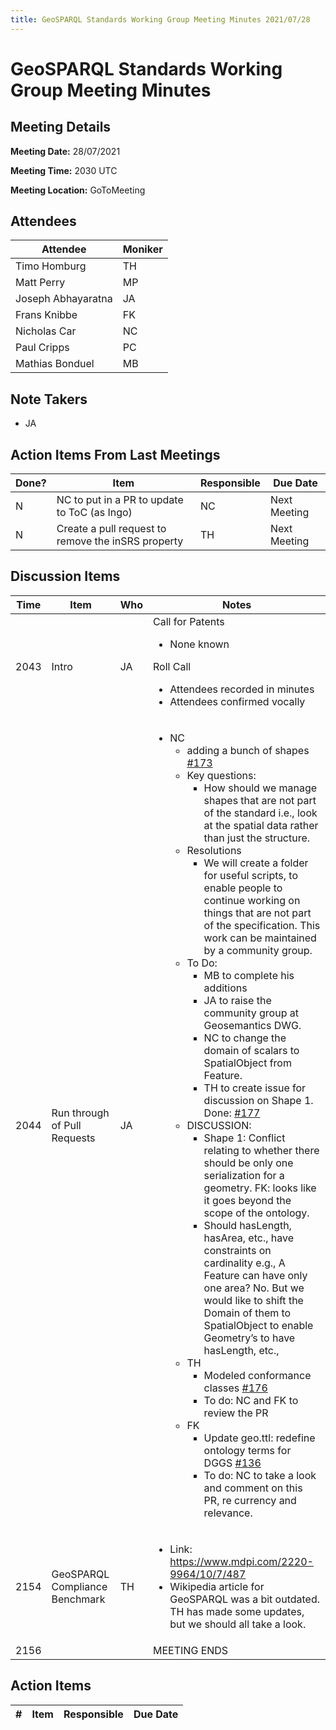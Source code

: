 ```yaml
---
title: GeoSPARQL Standards Working Group Meeting Minutes 2021/07/28
---
```

# GeoSPARQL Standards Working Group Meeting Minutes
## Meeting Details
**Meeting Date:** 28/07/2021

**Meeting Time:** 2030 UTC

**Meeting Location:** GoToMeeting  

## Attendees
| Attendee | Moniker |
| ---- | ---- |
| Timo Homburg | TH |
| Matt Perry | MP |
| Joseph Abhayaratna | JA |
| Frans Knibbe | FK |
| Nicholas Car | NC |
| Paul Cripps | PC |
| Mathias Bonduel | MB |


## Note Takers
- JA

## Action Items From Last Meetings
| Done? | Item | Responsible | Due Date |
| ---- | ---- | ---- | --- |
| N | NC to put in a PR to update to ToC (as Ingo) | NC | Next Meeting |
| N | Create a pull request to remove the inSRS property | TH | Next Meeting |

## Discussion Items
| Time | Item | Who | Notes |
| ---- | ---- | ---- | ---- |
| 2043 | Intro | JA | Call for Patents<ul><li>None known</li></ul>Roll Call<ul><li>Attendees recorded in minutes</li><li>Attendees confirmed vocally</li></ul> |
| 2044 | Run through of Pull Requests | JA | <ul><li>NC<ul><li>adding a bunch of shapes [#173](https://github.com/opengeospatial/ogc-geosparql/pull/173)</li><li>Key questions:<ul><li>How should we manage shapes that are not part of the standard i.e., look at the spatial data rather than just the structure.</li></ul></li><li>Resolutions<ul><li>We will create a folder for useful scripts, to enable people to continue working on things that are not part of the specification. This work can be maintained by a community group.</li></ul></li><li>To Do:<ul><li>MB to complete his additions</li><li>JA to raise the community group at Geosemantics DWG.</li><li>NC to change the domain of scalars to SpatialObject from Feature.</li><li>TH to create issue for discussion on Shape 1. Done: [#177](https://github.com/opengeospatial/ogc-geosparql/issues/177)</li></ul><li>DISCUSSION:<ul><li>Shape 1: Conflict relating to whether there should be only one serialization for a geometry. FK: looks like it goes beyond the scope of the ontology.</li><li>Should hasLength, hasArea, etc., have constraints on cardinality e.g., A Feature can have only one area? No. But we would like to shift the Domain of them to SpatialObject to enable Geometry’s to have hasLength, etc.,</li></ul></li><li>TH<ul><li>Modeled conformance classes [#176](https://github.com/opengeospatial/ogc-geosparql/pull/176)</li><li>To do: NC and FK to review the PR</li></ul><li>FK <ul><li>Update geo.ttl: redefine ontology terms for DGGS [#136](https://github.com/opengeospatial/ogc-geosparql/pull/136)</li><li>To do: NC to take a look and comment on this PR, re currency and relevance.</li></ul></li></ul>|
| 2154 | GeoSPARQL Compliance Benchmark | TH | <ul><li>Link: https://www.mdpi.com/2220-9964/10/7/487</li><li>Wikipedia article for GeoSPARQL was a bit outdated. TH has made some updates, but we should all take a look.</li></ul>
| 2156 | | | MEETING ENDS |

## Action Items
| \# | Item | Responsible | Due Date |
| ---- | ---- | ---- | ---- |

